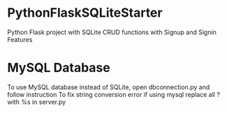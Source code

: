 # PythonFlaskSQLiteStarter

Python Flask project with SQLite CRUD functions with Signup and Signin Features

# MySQL Database
To use MySQL database instead of SQLite, open dbconnection.py and  follow instruction
To fix string conversion error if using mysql replace all ? with %s in server.py